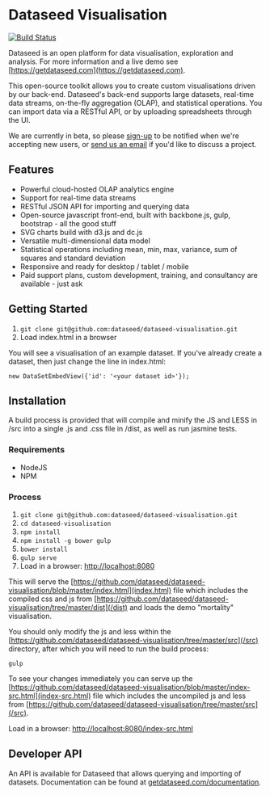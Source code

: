 # Dataseed Visualisation

[![Build Status](https://travis-ci.org/dataseed/dataseed-visualisation.svg)](https://travis-ci.org/dataseed/dataseed-visualisation)

Dataseed is an open platform for data visualisation, exploration and analysis. For more information and a live demo see [https://getdataseed.com](https://getdataseed.com).

This open-source toolkit allows you to create custom visualisations driven by our back-end. Dataseed's back-end supports large datasets, real-time data streams, on-the-fly aggregation (OLAP), and statistical operations.  You can import data via a RESTful API, or by uploading spreadsheets through the UI.

We are currently in beta, so please [sign-up](https://getdataseed.com#get-invited) to be notified when we're accepting new users, or [send us an email](mailto:team@getdataseed.com) if you'd like to discuss a project.


## Features

* Powerful cloud-hosted OLAP analytics engine
* Support for real-time data streams
* RESTful JSON API for importing and querying data
* Open-source javascript front-end, built with backbone.js, gulp, bootstrap - all the good stuff
* SVG charts build with d3.js and dc.js
* Versatile multi-dimensional data model
* Statistical operations including mean, min, max, variance, sum of squares and standard deviation
* Responsive and ready for desktop / tablet / mobile
* Paid support plans, custom development, training, and consultancy are available - just ask

## Getting Started

1. ```git clone git@github.com:dataseed/dataseed-visualisation.git```
2. Load index.html in a browser

You will see a visualisation of an example dataset. If you've already create a dataset, then just change the line in index.html:

```new DataSetEmbedView({'id': '<your dataset id>'});```


## Installation

A build process is provided that will compile and minify the JS and LESS in /src into a single .js and .css file in /dist, as well as run jasmine tests.

### Requirements

* NodeJS
* NPM

### Process

1. ```git clone git@github.com:dataseed/dataseed-visualisation.git```
2. ```cd dataseed-visualisation```
3. ```npm install```
4. ```npm install -g bower gulp```
5. ```bower install```
6. ```gulp serve```
7. Load in a browser: [http://localhost:8080](http://localhost:8080)

This will serve the [https://github.com/dataseed/dataseed-visualisation/blob/master/index.html](index.html) file which includes the compiled css and js from [https://github.com/dataseed/dataseed-visualisation/tree/master/dist](/dist) and loads the demo "mortality" visualisation.

You should only modify the js and less within the [https://github.com/dataseed/dataseed-visualisation/tree/master/src](/src) directory, after which you will need to run the build process:

```gulp```

To see your changes immediately you can serve up the [https://github.com/dataseed/dataseed-visualisation/blob/master/index-src.html](index-src.html) file which includes the uncompiled js and less from [https://github.com/dataseed/dataseed-visualisation/tree/master/src](/src).

Load in a browser: [http://localhost:8080/index-src.html](http://localhost:8080/index-src.html)


## Developer API

An API is available for Dataseed that allows querying and importing of datasets. Documentation can be found at [getdataseed.com/documentation](https://getdataseed.com/documentation).
